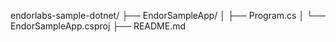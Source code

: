 endorlabs-sample-dotnet/
├── EndorSampleApp/
│   ├── Program.cs
│   └── EndorSampleApp.csproj
├── README.md
